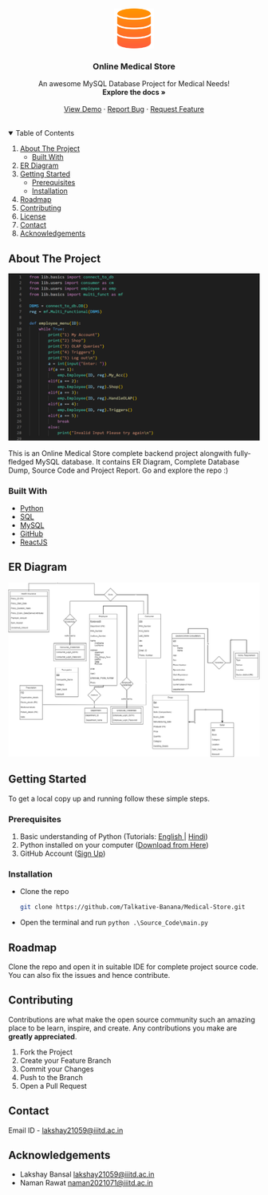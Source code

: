 <!-- PROJECT LOGO -->
<br />
<p align="center">
  <a href="https://github.com/Talkative-Banana/Medical-Store">
    <img src="logos/logo.png" alt="Logo" width="80" height="80">
  </a>

  <h3 align="center">Online Medical Store</h3>

  <p align="center">
    An awesome MySQL Database Project for Medical Needs!
    <br />
    <strong>Explore the docs »</strong>
    <br />
    <br />
    <a href="https://github.com/Talkative-Banana/Medical-Store/blob/master/Project_OverView.pdf">View Demo</a>
    ·
    <a href="https://github.com/Talkative-Banana/Medical-Store/issues">Report Bug</a>
    ·
    <a href="https://github.com/Talkative-Banana/Medical-Store/issues">Request Feature</a>
    <br />
</p>

<br>

<!-- TABLE OF CONTENTS -->
<details open="open">
  <summary>Table of Contents</summary>
  <ol>
    <li>
      <a href="#about-the-project">About The Project</a>
      <ul>
        <li><a href="#built-with">Built With</a></li>
      </ul>
    </li>
    <li><a href="#er-diagram">ER Diagram</a></li>
    <li>
      <a href="#getting-started">Getting Started</a>
      <ul>
        <li><a href="#prerequisites">Prerequisites</a></li>
        <li><a href="#installation">Installation</a></li>
      </ul>
    </li>
    <li><a href="#roadmap">Roadmap</a></li>
    <li><a href="#contributing">Contributing</a></li>
    <li><a href="#license">License</a></li>
    <li><a href="#contact">Contact</a></li>
    <li><a href="#acknowledgements">Acknowledgements</a></li>
  </ol>
</details>



<!-- ABOUT THE PROJECT -->
## About The Project

<a href="https://github.com/Talkative-Banana/Medical-Store">
    <img src="logos/About.png" alt="About">
</a>

This is an Online Medical Store complete backend project alongwith fully-fledged MySQL database. It contains ER Diagram, Complete Database Dump, Source Code and Project Report. Go and explore the repo :)

### Built With

* [Python](https://www.python.org/)
* [SQL](https://www.w3schools.com/sql)
* [MySQL](https://www.mysql.com/)
* [GitHub](https://github.com)
* [ReactJS](https://react.dev/)

## ER Diagram
<a href="https://github.com/Talkative-Banana/Medical-Store">
    <img src="logos/ER_Diagram.png" alt="ER_Diagram">
</a>


<!-- GETTING STARTED -->
## Getting Started

To get a local copy up and running follow these simple steps.

### Prerequisites

1. Basic understanding of Python (Tutorials: [English ](https://youtu.be/_uQrJ0TkZlc)| [Hindi](https://youtu.be/gfDE2a7MKjA))
2. Python installed on your computer ([Download from Here](https://www.python.org/downloads/))
3. GitHub Account ([Sign Up](https://github.com))


### Installation

- Clone the repo
   ```sh
   git clone https://github.com/Talkative-Banana/Medical-Store.git
   ```
- Open the terminal and run `python .\Source_Code\main.py`
   

<!-- ROADMAP -->
## Roadmap

Clone the repo and open it in suitable IDE for complete project source code. You can also fix the issues and hence contribute.


<!-- CONTRIBUTING -->
## Contributing

Contributions are what make the open source community such an amazing place to be learn, inspire, and create. Any contributions you make are **greatly appreciated**.

1. Fork the Project
2. Create your Feature Branch
3. Commit your Changes
4. Push to the Branch
5. Open a Pull Request


<!-- CONTACT -->
## Contact

Email ID - lakshay21059@iiitd.ac.in

<!-- ACKNOWLEDGEMENTS -->
## Acknowledgements
* Lakshay Bansal lakshay21059@iiitd.ac.in
* Naman Rawat naman2021071@iiitd.ac.in

